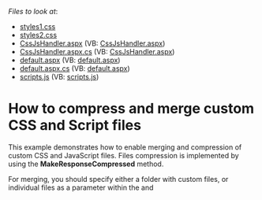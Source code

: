 <!-- default file list -->
*Files to look at*:

* [styles1.css](./CS/WebSite/CSS/styles1.css)
* [styles2.css](./CS/WebSite/CSS/styles2.css)
* [CssJsHandler.aspx](./CS/WebSite/CssJsHandler.aspx) (VB: [CssJsHandler.aspx](./VB/WebSite/CssJsHandler.aspx))
* [CssJsHandler.aspx.cs](./CS/WebSite/CssJsHandler.aspx.cs) (VB: [CssJsHandler.aspx](./VB/WebSite/CssJsHandler.aspx))
* [default.aspx](./CS/WebSite/default.aspx) (VB: [default.aspx](./VB/WebSite/default.aspx))
* [default.aspx.cs](./CS/WebSite/default.aspx.cs) (VB: [default.aspx](./VB/WebSite/default.aspx))
* [scripts.js](./CS/WebSite/Scripts/scripts.js) (VB: [scripts.js](./VB/WebSite/Scripts/scripts.js))
<!-- default file list end -->
# How to compress and merge custom CSS and Script files


<p>This example demonstrates how to enable merging and compression of custom CSS and JavaScript files. Files compression is implemented by using the <strong>MakeResponseCompressed</strong> method. </p><p>For merging, you should specify either a folder with custom files, or individual files as a parameter within the <link> and <script> tags. </p><p>In this example, the "CssJsHandler.aspx" prefix within the <script> and <link> tags defines a custom written handler that implements merging and compression of the specified JavaScript and CSS files. Specifying the folder with custom files or individual file for merging, the "CssJsHandler.aspx" prefix should also contain the corresponding attribute - cssfolder, cssfile, jsfolder or jsfile. </p><p>If a folder is specified as a parameter, custom files are initially merged and then compressed. Such merging causes a page to load faster. Linking an individual file is useful for only merging the specified CSS files. </p><p>Note that this example represents a temporary workaround, until suggestion <a href="https://www.devexpress.com/Support/Center/p/S33533">Compression Enhancements - Add an ability to compress and merge custom CSS/Script files</a> is implemented in version 2010 vol.1.</p>

<br/>



